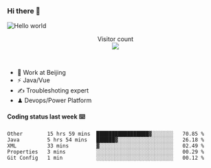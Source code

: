 ### Hi there 👋

<img src="https://raw.githubusercontent.com/sagar-viradiya/sagar-viradiya/master/resources/banner.png" alt="Hello world">
<p align="center"> 
  Visitor count<br/>
  <img src="https://profile-counter.glitch.me/youszoe/count.svg" />
</p>
<br/>

- 🍻 Work at Beijing 
- ⚡  Java/Vue
- ✍️  Troubleshoting expert
- ♟  Devops/Power Platform 

#### Coding status last week ⌨️

<!--START_SECTION:waka-->
```text
Other        15 hrs 59 mins  █████████████████▓░░░░░░░   70.85 % 
Java         5 hrs 54 mins   ██████▓░░░░░░░░░░░░░░░░░░   26.18 % 
XML          33 mins         ▓░░░░░░░░░░░░░░░░░░░░░░░░   02.49 % 
Properties   3 mins          ░░░░░░░░░░░░░░░░░░░░░░░░░   00.29 % 
Git Config   1 min           ░░░░░░░░░░░░░░░░░░░░░░░░░   00.12 % 
```
<!--END_SECTION:waka-->

<br/>
<center><img src="http://ghchart.rshah.org/409ba5/yousazoe" alt="" /></center>


